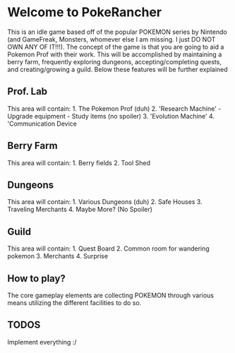 # Welcome to PokeRancher

This is an idle game based off of the popular POKEMON series by Nintendo (and GameFreak, Monsters, whomever else I am missing. I just DO NOT OWN ANY OF IT!!!). The concept of the game is that you are going to aid a Pokemon Prof with their work. This will be accomplished by maintaining a berry farm, frequently exploring dungeons, accepting/completing quests, and creating/growing a guild. Below these features will be further explained

## Prof. Lab

This area will contain:
    1. The Pokemon Prof (duh)
    2. 'Research Machine'
        - Upgrade equipment
        - Study items (no spoiler)
    3. 'Evolution Machine'
    4. 'Communication Device

## Berry Farm

This area will contain:
    1. Berry fields
    2. Tool Shed

## Dungeons

This area will contain:
    1. Various Dungeons (duh)
    2. Safe Houses
    3. Traveling Merchants
    4. Maybe More? (No Spoiler)

## Guild

This area will contain:
    1. Quest Board
    2. Common room for wandering pokemon
    3. Merchants
    4. Surprise

## How to play?
The core gameplay elements are collecting POKEMON through various means utilizing the different facilities to do so. 

## TODOS

Implement everything :/